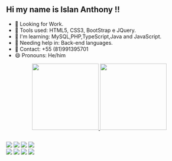 ## Hi my name is Islan Anthony !!

- 💼 Looking for Work.
- 🔭 Tools used: HTML5, CSS3, BootStrap e JQuery.
- 🌱 I'm learning: MySQL,PHP,TypeScript,Java and JavaScript.
- 🤔 Needing help in: Back-end languages.
- 📱 Contact: +55 (81)991395701
- 😄 Pronouns: He/him

<div align="center">
  <a href="https://github.com/Anthony4Dev">
  <img height="180em" src="https://github-readme-stats.vercel.app/api?username=Anthony4Dev&show_icons=true&theme=dark&include_all_commits=true&count_private=true"/>
  <img height="180em" src="https://github-readme-stats.vercel.app/api/top-langs/?username=Anthony4Dev&layout=compact&langs_count=7&theme=dark"/>
</div>
 
 ##
 
 <a href="https://instagram.com/anthony_islan" target="_blank"><img src="https://img.shields.io/badge/-Instagram-%23E4405F?style=for-the-badge&logo=instagram&logoColor=white" target="_blank"></a>
 <a href="https://discord.gg/wagxzStdcR" target="_blank"><img src="https://img.shields.io/badge/Discord-7289DA?style=for-the-badge&logo=discord&logoColor=white" target="_blank"></a> 
  <a href = "mailto:anthony.islan2005@gmail.com"><img src="https://img.shields.io/badge/-Gmail-%23333?style=for-the-badge&logo=gmail&logoColor=white" target="_blank"></a>
  <a href="https://www.linkedin.com/in/islan-anthony-649374200" target="_blank"><img src="https://img.shields.io/badge/-LinkedIn-%230077B5?style=for-the-badge&logo=linkedin&logoColor=white" target="_blank"></a> <br>
  <a href="#" target="_blank"><img src="https://img.shields.io/badge/-node.js-hA063?style=for-the-badge&logo=node.js&logoColor=white" target="_blank"></a>
  <a href="#" target="_blank"><img src="https://img.shields.io/badge/-React-000000?style=for-the-badge&logo=react&logoColor=blue" target="_blank"></a>
  <a href="#" target="_blank"><img src="https://img.shields.io/badge/-Figma-000000?style=for-the-badge&logo=figma&logoColor=pink" target="_blank"></a>
  <a href="#" target="_blank"><img src="https://img.shields.io/badge/-Sass-000000?style=for-the-badge&logo=sass&logoColor=pink" target="_blank"></a>
  
 
